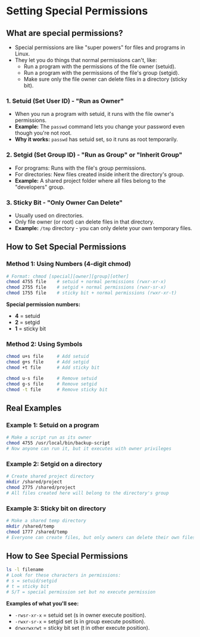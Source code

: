 # Setting Special Permissions

## What are special permissions?

- Special permissions are like "super powers" for files and programs in Linux.
- They let you do things that normal permissions can't, like:
  - Run a program with the permissions of the file owner (setuid).
  - Run a program with the permissions of the file's group (setgid).
  - Make sure only the file owner can delete files in a directory (sticky bit).

### 1. Setuid (Set User ID) - "Run as Owner"

- When you run a program with setuid, it runs with the file owner's permissions.
- **Example:** The `passwd` command lets you change your password even though you're not root.
- **Why it works:** `passwd` has setuid set, so it runs as root temporarily.

### 2. Setgid (Set Group ID) - "Run as Group" or "Inherit Group"

- For programs: Runs with the file's group permissions.
- For directories: New files created inside inherit the directory's group.
- **Example:** A shared project folder where all files belong to the "developers" group.

### 3. Sticky Bit - "Only Owner Can Delete"

- Usually used on directories.
- Only file owner (or root) can delete files in that directory.
- **Example:** `/tmp` directory - you can only delete your own temporary files.

## How to Set Special Permissions

### Method 1: Using Numbers (4-digit chmod)

```bash
# Format: chmod [special][owner][group][other]
chmod 4755 file    # setuid + normal permissions (rwxr-xr-x)
chmod 2755 file    # setgid + normal permissions (rwxr-sr-x)
chmod 1755 file    # sticky bit + normal permissions (rwxr-xr-t)
```

**Special permission numbers:**

- **4** = setuid
- **2** = setgid  
- **1** = sticky bit

### Method 2: Using Symbols

```bash
chmod u+s file     # Add setuid
chmod g+s file     # Add setgid
chmod +t file      # Add sticky bit

chmod u-s file     # Remove setuid
chmod g-s file     # Remove setgid
chmod -t file      # Remove sticky bit
```

## Real Examples

### Example 1: Setuid on a program

```bash
# Make a script run as its owner
chmod 4755 /usr/local/bin/backup-script
# Now anyone can run it, but it executes with owner privileges
```

### Example 2: Setgid on a directory

```bash
# Create shared project directory
mkdir /shared/project
chmod 2775 /shared/project
# All files created here will belong to the directory's group
```

### Example 3: Sticky bit on directory

```bash
# Make a shared temp directory
mkdir /shared/temp
chmod 1777 /shared/temp
# Everyone can create files, but only owners can delete their own files
```

## How to See Special Permissions

```bash
ls -l filename
# Look for these characters in permissions:
# s = setuid/setgid
# t = sticky bit
# S/T = special permission set but no execute permission
```

**Examples of what you'll see:**

- `-rwsr-xr-x` = setuid set (s in owner execute position).
- `-rwxr-sr-x` = setgid set (s in group execute position).  
- `drwxrwxrwt` = sticky bit set (t in other execute position).
